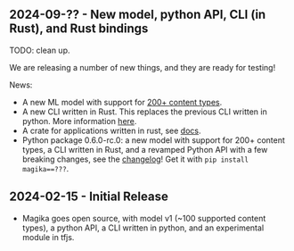 ## 2024-09-?? - New model, python API, CLI (in Rust), and Rust bindings

TODO: clean up.

We are releasing a number of new things, and they are ready for testing!

News:
- A new ML model with support for [200+ content types](./assets/models/standard_v2_1/README.md).
- A new CLI written in Rust. This replaces the previous CLI written in python. More information [here](./docs/command_line_interface.md).
- A crate for applications written in rust, see [docs](./docs/rust.md).
- Python package 0.6.0-rc.0: a new model with support for 200+ content types, a CLI written in Rust, and a revamped Python API with a few breaking changes, see the [changelog](./python/CHANGELOG.md)! Get it with `pip install magika==???`.


## 2024-02-15 - Initial Release

- Magika goes open source, with model v1 (~100 supported content types), a python API, a CLI written in python, and an experimental module in tfjs.